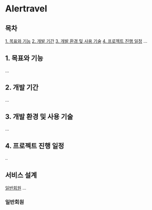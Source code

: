 # Alertravel

## 목차
[1. 목표와 기능](#1-목표와-기능)
[2. 개발 기간](#2-개발-기간)
[3. 개발 환경 및 사용 기술](#3-개발-환경-및-사용-기술)
[4. 프로젝트 진행 일정](#4-프로젝트-진행-일정)
...

## 1. 목표와 기능
...
## 2. 개발 기간
...
## 3. 개발 환경 및 사용 기술
...
## 4. 프로젝트 진행 일정
..
## 서비스 설계
[일반회원](#-일반회원)
...


### 일반회원
